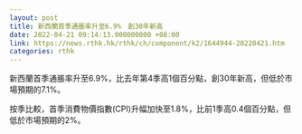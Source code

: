 ```yaml
---
layout: post
title: 新西蘭首季通脹率升至6.9%　創30年新高
date: 2022-04-21 09:14:13.000000000 +08:00
link: https://news.rthk.hk/rthk/ch/component/k2/1644944-20220421.htm
categories: rthk
---
```


新西蘭首季通脹率升至6.9%，比去年第4季高1個百分點，創30年新高，但低於市場預期的7.1%。

按季比較，首季消費物價指數(CPI)升幅加快至1.8%，比前1季高0.4個百分點，但低於市場預期的2%。
